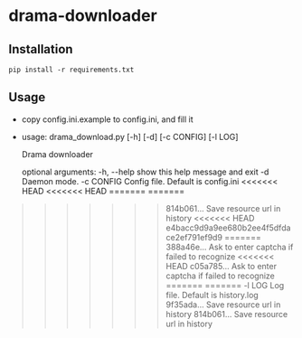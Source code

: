 drama-downloader
=============

## Installation

    pip install -r requirements.txt

## Usage

- copy config.ini.example to config.ini, and fill it

- usage: drama_download.py [-h] [-d] [-c CONFIG] [-l LOG]

    Drama downloader

    optional arguments:
      -h, --help  show this help message and exit
      -d          Daemon mode.
      -c CONFIG   Config file. Default is config.ini
<<<<<<< HEAD
<<<<<<< HEAD
=======
=======
>>>>>>> 814b061... Save resource url in history
<<<<<<< HEAD
>>>>>>> e4bacc9d9a9ee680b2ee4f5dfdace2ef791ef9d9
=======
>>>>>>> 388a46e... Ask to enter captcha if failed to recognize
<<<<<<< HEAD
>>>>>>> c05a785... Ask to enter captcha if failed to recognize
=======
=======
      -l LOG      Log file. Default is history.log
>>>>>>> 9f35ada... Save resource url in history
>>>>>>> 814b061... Save resource url in history
